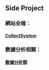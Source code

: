## Side Project

### 網站全端： 
#### [CollectSystem](https://github.com/tank11110/young/tree/master/Side%20Project/CollectSystem "collectsystem網站連結")  
### 數據分析相關： 
#### [數據分析類](https://github.com/tank11110/young/tree/master/Side%20Project "github連結")
